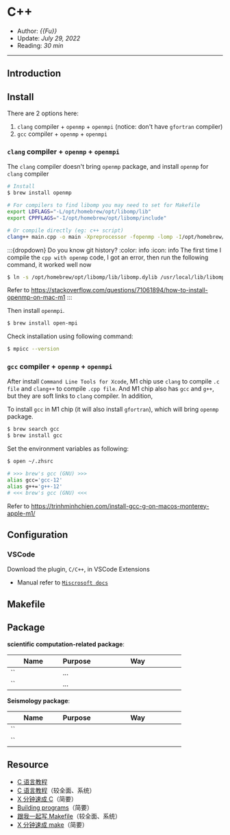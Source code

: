 # C++

- Author: *{{Fu}}*
- Update: *July 29, 2022*
- Reading: *30 min*

---


## Introduction



## Install

There are 2 options here:
1. `clang` compiler + `openmp` + `openmpi` (notice: don't have `gfortran` compiler)
2. `gcc` compiler + `openmp` + `openmpi`

### `clang` compiler + `openmp` + `openmpi`

The `clang` compiler doesn't bring `openmp` package, and install `openmp` for `clang` compiler

```bash
# Install
$ brew install openmp

# For compilers to find libomp you may need to set for Makefile
export LDFLAGS="-L/opt/homebrew/opt/libomp/lib"
export CPPFLAGS="-I/opt/homebrew/opt/libomp/include"

# Or compile directly (eg: c++ script)
clang++ main.cpp -o main -Xpreprocessor -fopenmp -lomp -I/opt/homebrew/opt/libomp/include  -L/opt/homebrew/opt/libomp/lib 
```
:::{dropdown} Do you know git history?
:color: info
:icon: info
The first time I compile the `cpp with openmp` code, I got an error, then run the following command, it worked well now

```bash
$ ln -s /opt/homebrew/opt/libomp/lib/libomp.dylib /usr/local/lib/libomp.dylib
```

Refer to https://stackoverflow.com/questions/71061894/how-to-install-openmp-on-mac-m1 
:::


Then install `openmpi`.

```bash
$ brew install open-mpi
```

Check installation using following command:

```bash
$ mpicc --version
```

### `gcc` compiler + `openmp` + `openmpi`

After install `Command Line Tools for Xcode`, M1 chip use `clang` to compile `.c file` and `clang++` to compile `.cpp file`. 
And M1 chip also has `gcc` and `g++`, but they are soft links to `clang` compiler.
In addition, 

To install `gcc` in M1 chip (it will also install `gfortran`), which will bring `openmp` package.

```bash
$ brew search gcc
$ brew install gcc
```

Set the environment variables as following:

```bash
$ open ~/.zhsrc

# >>> brew's gcc (GNU) >>>
alias gcc='gcc-12'
alias g++='g++-12'
# <<< brew's gcc (GNU) <<<
```



Refer to https://trinhminhchien.com/install-gcc-g-on-macos-monterey-apple-m1/




## Configuration




### VSCode

Download the plugin, `C/C++`, in VSCode Extensions

- Manual refer to [`Miscrosoft docs`](https://code.visualstudio.com/docs/python/python-tutorial)


## Makefile






## Package

<style>
table th:first-of-type {
    width: 30%;
}
table th:nth-of-type(2) {
    width: 50%;
}
table th:nth-of-type(2) {
    width: 20%;
}
</style>


**scientific computation-related package**:

|    Name       |    Purpose    |    Way       |     
| ------------  | ------------- | :----------: |
| ``   | ...       |      |
| ``   | ...       |      |

**Seismology package**:

|     Name     |    Purpose    |     Way       |     
| ------------ | ------------- | :-----------: |
| ``   |        |      |
| ``   |        |      |



## Resource


- [C 语言教程](https://wangdoc.com/clang/)
- [C 语言教程](https://www.runoob.com/cprogramming/c-tutorial.html)（较全面、系统）
- [X 分钟速成 C](https://learnxinyminutes.com/docs/zh-cn/c-cn/)（简要）
- [Building programs](https://fortran-lang.org/learn/building_programs)（简要）
- [跟我一起写 Makefile](https://seisman.github.io/how-to-write-makefile/)（较全面、系统）
- [X 分钟速成 make](https://learnxinyminutes.com/docs/zh-cn/make-cn/)（简要）